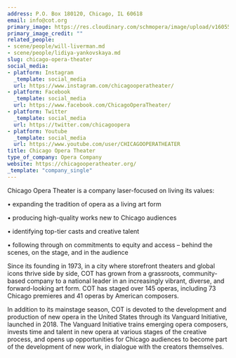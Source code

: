 ```yaml
---
address: P.O. Box 180120, Chicago, IL 60618
email: info@cot.org
primary_image: https://res.cloudinary.com/schmopera/image/upload/v1605575770/media/2020/11/Logo-COT_sjhqap.jpg
primary_image_credit: ""
related_people:
- scene/people/will-liverman.md
- scene/people/lidiya-yankovskaya.md
slug: chicago-opera-theater
social_media:
- platform: Instagram
  _template: social_media
  url: https://www.instagram.com/chicagooperatheater/
- platform: Facebook
  _template: social_media
  url: https://www.facebook.com/ChicagoOperaTheater/
- platform: Twitter
  _template: social_media
  url: https://twitter.com/chicagoopera
- platform: Youtube
  _template: social_media
  url: https://www.youtube.com/user/CHICAGOOPERATHEATER
title: Chicago Opera Theater
type_of_company: Opera Company
website: https://chicagooperatheater.org/
_template: "company_single"
---
```

Chicago Opera Theater is a company laser-focused on living its values: 

• expanding the tradition of opera as a living art form

• producing high-quality works new to Chicago audiences

• identifying top-tier casts and creative talent

• following through on commitments to equity and access – behind the scenes, on the stage, and in the audience

Since its founding in 1973, in a city where storefront theaters and global icons thrive side by side, COT has grown from a grassroots, community-based company to a national leader in an increasingly vibrant, diverse, and forward-looking art form. COT has staged over 145 operas, including 73 Chicago premieres and 41 operas by American composers.

In addition to its mainstage season, COT is devoted to the development and production of new opera in the United States through its Vanguard Initiative, launched in 2018. The Vanguard Initiative trains emerging opera composers, invests time and talent in new opera at various stages of the creative process, and opens up opportunities for Chicago audiences to become part of the development of new work, in dialogue with the creators themselves.